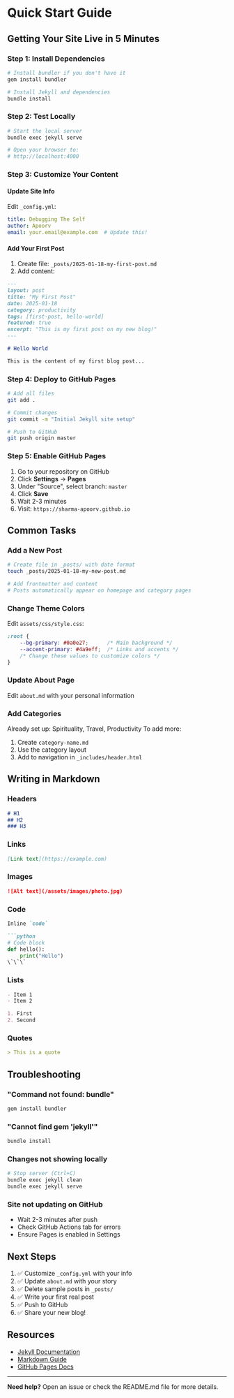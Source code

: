 # Quick Start Guide

## Getting Your Site Live in 5 Minutes

### Step 1: Install Dependencies
```bash
# Install bundler if you don't have it
gem install bundler

# Install Jekyll and dependencies
bundle install
```

### Step 2: Test Locally
```bash
# Start the local server
bundle exec jekyll serve

# Open your browser to:
# http://localhost:4000
```

### Step 3: Customize Your Content

#### Update Site Info
Edit `_config.yml`:
```yaml
title: Debugging The Self
author: Apoorv
email: your.email@example.com  # Update this!
```

#### Add Your First Post
1. Create file: `_posts/2025-01-18-my-first-post.md`
2. Add content:
```markdown
---
layout: post
title: "My First Post"
date: 2025-01-18
category: productivity
tags: [first-post, hello-world]
featured: true
excerpt: "This is my first post on my new blog!"
---

# Hello World

This is the content of my first blog post...
```

### Step 4: Deploy to GitHub Pages

```bash
# Add all files
git add .

# Commit changes
git commit -m "Initial Jekyll site setup"

# Push to GitHub
git push origin master
```

### Step 5: Enable GitHub Pages

1. Go to your repository on GitHub
2. Click **Settings** → **Pages**
3. Under "Source", select branch: `master`
4. Click **Save**
5. Wait 2-3 minutes
6. Visit: `https://sharma-apoorv.github.io`

## Common Tasks

### Add a New Post
```bash
# Create file in _posts/ with date format
touch _posts/2025-01-18-my-new-post.md

# Add frontmatter and content
# Posts automatically appear on homepage and category pages
```

### Change Theme Colors
Edit `assets/css/style.css`:
```css
:root {
    --bg-primary: #0a0e27;      /* Main background */
    --accent-primary: #4a9eff;  /* Links and accents */
    /* Change these values to customize colors */
}
```

### Update About Page
Edit `about.md` with your personal information

### Add Categories
Already set up: Spirituality, Travel, Productivity
To add more:
1. Create `category-name.md`
2. Use the category layout
3. Add to navigation in `_includes/header.html`

## Writing in Markdown

### Headers
```markdown
# H1
## H2
### H3
```

### Links
```markdown
[Link text](https://example.com)
```

### Images
```markdown
![Alt text](/assets/images/photo.jpg)
```

### Code
```markdown
Inline `code`

```python
# Code block
def hello():
    print("Hello")
\`\`\`
```

### Lists
```markdown
- Item 1
- Item 2

1. First
2. Second
```

### Quotes
```markdown
> This is a quote
```

## Troubleshooting

### "Command not found: bundle"
```bash
gem install bundler
```

### "Cannot find gem 'jekyll'"
```bash
bundle install
```

### Changes not showing locally
```bash
# Stop server (Ctrl+C)
bundle exec jekyll clean
bundle exec jekyll serve
```

### Site not updating on GitHub
- Wait 2-3 minutes after push
- Check GitHub Actions tab for errors
- Ensure Pages is enabled in Settings

## Next Steps

1. ✅ Customize `_config.yml` with your info
2. ✅ Update `about.md` with your story
3. ✅ Delete sample posts in `_posts/`
4. ✅ Write your first real post
5. ✅ Push to GitHub
6. ✅ Share your new blog!

## Resources

- [Jekyll Documentation](https://jekyllrb.com/docs/)
- [Markdown Guide](https://www.markdownguide.org/)
- [GitHub Pages Docs](https://docs.github.com/en/pages)

---

**Need help?** Open an issue or check the README.md file for more details.
